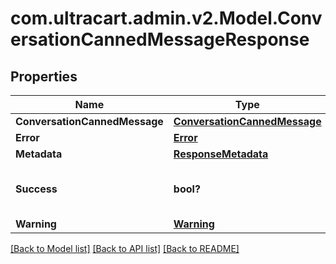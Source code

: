# com.ultracart.admin.v2.Model.ConversationCannedMessageResponse
## Properties

Name | Type | Description | Notes
------------ | ------------- | ------------- | -------------
**ConversationCannedMessage** | [**ConversationCannedMessage**](ConversationCannedMessage.md) |  | [optional] 
**Error** | [**Error**](Error.md) |  | [optional] 
**Metadata** | [**ResponseMetadata**](ResponseMetadata.md) |  | [optional] 
**Success** | **bool?** | Indicates if API call was successful | [optional] 
**Warning** | [**Warning**](Warning.md) |  | [optional] 


[[Back to Model list]](../README.md#documentation-for-models) [[Back to API list]](../README.md#documentation-for-api-endpoints) [[Back to README]](../README.md)

